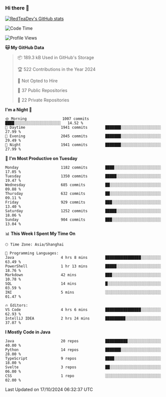### Hi there 👋

<!--
**RedTeaDev/RedTeaDev** is a ✨ _special_ ✨ repository because its `README.md` (this file) appears on your GitHub profile.

Here are some ideas to get you started:

- 🔭 I’m currently working on ...
- 🌱 I’m currently learning ...
- 👯 I’m looking to collaborate on ...
- 🤔 I’m looking for help with ...
- 💬 Ask me about ...
- 📫 How to reach me: ...
- 😄 Pronouns: ...
- ⚡ Fun fact: ...
-->

<!--
[![wakatime](https://wakatime.com/badge/user/6b101ed0-04c0-4490-9283-eb61f2efff96.svg)](https://wakatime.com/@6b101ed0-04c0-4490-9283-eb61f2efff96)
!-->

[![RedTeaDev's GitHub stats](https://github-readme-stats.vercel.app/api?username=RedTeaDev\&include_all_commits=true)](https://github.com/anuraghazra/github-readme-stats)
<!--
[![willianrod's wakatime stats](https://github-readme-stats.vercel.app/api/wakatime?username=RedTeaDev)](https://github.com/anuraghazra/github-readme-stats)
!-->
<!--START_SECTION:waka-->
![Code Time](http://img.shields.io/badge/Code%20Time-2%2C627%20hrs%2042%20mins-blue)

![Profile Views](http://img.shields.io/badge/Profile%20Views-0-blue)

**🐱 My GitHub Data** 

> 📦 189.3 kB Used in GitHub's Storage 
 > 
> 🏆 522 Contributions in the Year 2024
 > 
> 🚫 Not Opted to Hire
 > 
> 📜 37 Public Repositories 
 > 
> 🔑 22 Private Repositories 
 > 
**I'm a Night 🦉** 

```text
🌞 Morning                1007 commits        ████░░░░░░░░░░░░░░░░░░░░░   14.52 % 
🌆 Daytime                1941 commits        ███████░░░░░░░░░░░░░░░░░░   27.99 % 
🌃 Evening                2045 commits        ███████░░░░░░░░░░░░░░░░░░   29.49 % 
🌙 Night                  1941 commits        ███████░░░░░░░░░░░░░░░░░░   27.99 % 
```
📅 **I'm Most Productive on Tuesday** 

```text
Monday                   1182 commits        ████░░░░░░░░░░░░░░░░░░░░░   17.05 % 
Tuesday                  1350 commits        █████░░░░░░░░░░░░░░░░░░░░   19.47 % 
Wednesday                685 commits         ██░░░░░░░░░░░░░░░░░░░░░░░   09.88 % 
Thursday                 632 commits         ██░░░░░░░░░░░░░░░░░░░░░░░   09.11 % 
Friday                   929 commits         ███░░░░░░░░░░░░░░░░░░░░░░   13.40 % 
Saturday                 1252 commits        █████░░░░░░░░░░░░░░░░░░░░   18.06 % 
Sunday                   904 commits         ███░░░░░░░░░░░░░░░░░░░░░░   13.04 % 
```


📊 **This Week I Spent My Time On** 

```text
🕑︎ Time Zone: Asia/Shanghai

💬 Programming Languages: 
Java                     4 hrs 8 mins        ████████████████░░░░░░░░░   63.49 % 
PowerShell               1 hr 13 mins        █████░░░░░░░░░░░░░░░░░░░░   18.76 % 
Markdown                 42 mins             ███░░░░░░░░░░░░░░░░░░░░░░   10.78 % 
SQL                      14 mins             █░░░░░░░░░░░░░░░░░░░░░░░░   03.59 % 
INI                      5 mins              ░░░░░░░░░░░░░░░░░░░░░░░░░   01.47 % 

🔥 Editors: 
VS Code                  4 hrs 6 mins        ████████████████░░░░░░░░░   62.93 % 
IntelliJ IDEA            2 hrs 24 mins       █████████░░░░░░░░░░░░░░░░   37.07 % 
```

**I Mostly Code in Java** 

```text
Java                     20 repos            ██████████░░░░░░░░░░░░░░░   40.00 % 
Python                   14 repos            ███████░░░░░░░░░░░░░░░░░░   28.00 % 
TypeScript               9 repos             ████░░░░░░░░░░░░░░░░░░░░░   18.00 % 
Svelte                   3 repos             ██░░░░░░░░░░░░░░░░░░░░░░░   06.00 % 
CSS                      1 repo              ░░░░░░░░░░░░░░░░░░░░░░░░░   02.00 % 
```




 Last Updated on 17/10/2024 06:32:37 UTC
<!--END_SECTION:waka-->


